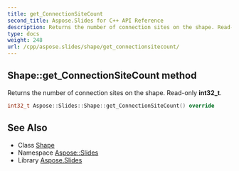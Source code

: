 ```yaml
---
title: get_ConnectionSiteCount
second_title: Aspose.Slides for C++ API Reference
description: Returns the number of connection sites on the shape. Read-only int32_t.
type: docs
weight: 248
url: /cpp/aspose.slides/shape/get_connectionsitecount/
---
```

## Shape::get_ConnectionSiteCount method


Returns the number of connection sites on the shape. Read-only **int32_t**.

```cpp
int32_t Aspose::Slides::Shape::get_ConnectionSiteCount() override
```

## See Also

* Class [Shape](../)
* Namespace [Aspose::Slides](../../)
* Library [Aspose.Slides](../../../)

